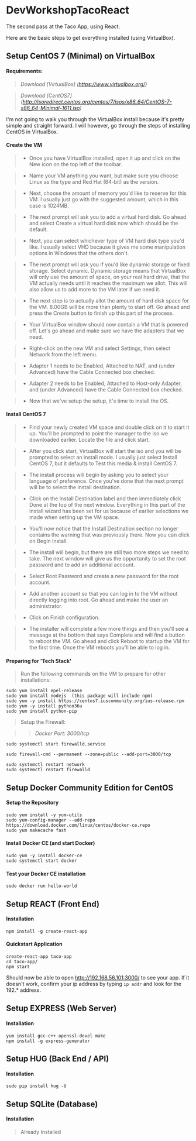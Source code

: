 # DevWorkshopTacoReact

The second pass at the Taco App, using React.

Here are the basic steps to get everything installed (using VirtualBox).

## Setup CentOS 7 (Minimal) on VirtualBox

#### Requirements:

> _Download [VirtualBox] (https://www.virtualbox.org/)_

> _Download [CentOS7] (http://isoredirect.centos.org/centos/7/isos/x86_64/CentOS-7-x86_64-Minimal-1611.iso)_

I'm not going to walk you through the VirtualBox install because it's pretty simple and straight forward. I will however, go through the steps of installing CentOS in VirtualBox.

#### Create the VM

>* Once you have VirtualBox installed, open it up and click on the New icon on the top left of the toolbar.

>* Name your VM anything you want, but make sure you choose Linux as the type and Red Hat (64-bit) as the version.

>* Next, choose the amount of memory you'd like to reserve for this VM. I usually just go with the suggested amount, which in this case is 1024MB.

>* The next prompt will ask you to add a virtual hard disk. Go ahead and select Create a virtual hard disk now which should be the default.

>* Next, you can select whichever type of VM hard disk type you'd like. I usually select VHD because it gives me some manipulation options in Windows that the others don't.

>* The next prompt will ask you if you'd like dynamic storage or fixed storage. Select dynamic. Dynamic storage means that VirtualBox will only use the amount of space, on your real hard drive, that the VM actually needs until it reaches the maximum we allot. This will also allow us to add more to the VM later if we need it.

>* The next step is to actually allot the amount of hard disk space for the VM. 8.00GB will be more than plenty to start off. Go ahead and press the Create button to finish up this part of the process.

>* Your VirtualBox window should now contain a VM that is powered off. Let's go ahead and make sure we have the adapters that we need.

>* Right-click on the new VM and select Settings, then select Network from the left menu.

>* Adapter 1 needs to be Enabled, Attached to NAT, and (under Advanced) have the Cable Connected box checked.

>* Adapter 2 needs to be Enabled, Attached to Host-only Adapter, and (under Advanced) have the Cable Connected box checked.

>* Now that we've setup the setup, it's time to install the OS. 

#### Install CentOS 7

>* Find your newly created VM space and double click on it to start it up. You'll be prompted to point the manager to the iso we downloaded earlier. Locate the file and click start.

>* After you click start, VirtualBox will start the iso and you will be prompted to select an install mode. I usually just select Install CentOS 7, but it defaults to Test this media & install CentOS 7.

>* The install process will begin by asking you to select your language of preference. Once you've done that the next prompt will be to select the install destination.

>* Click on the Install Destination label and then immediately click Done at the top of the next window. Everything in this part of the install wizard has been set for us because of earlier selections we made when setting up the VM space.

>* You'll now notice that the Install Destination section no longer contains the warning that was previously there. Now you can click on Begin Install.

>* The install will begin, but there are still two more steps we need to take. The next window will give us the opportunity to set the root password and to add an additional account.

>* Select Root Password and create a new password for the root account.

>* Add another account so that you can log in to the VM without directly logging into root. Go ahead and make the user an administrator.

>* Click on Finish configuration.

>* The installer will complete a few more things and then you'll see a message at the bottom that says Complete and will find a button to reboot the VM. Go ahead and click Reboot to startup the VM for the first time. Once the VM reboots you'll be able to log in.

#### Preparing for 'Tech Stack'

> Run the following commands on the VM to prepare for other installations:
```
sudo yum install epel-release
sudo yum install nodejs  (this package will include npm)
sudo yum -y install https://centos7.iuscommunity.org/ius-release.rpm
sudo yum -y install python36u
sudo yum install python-pip
```

> Setup the Firewall:

>> _Docker Port: 3000/tcp_


```
sudo systemctl start firewalld.service

sudo firewall-cmd --permanent --zone=public --add-port=3000/tcp

sudo systemctl restart network
sudo systemctl restart firewalld
```

## Setup Docker Community Edition for CentOS

#### Setup the Repository
```
sudo yum install -y yum-utils
sudo yum-config-manager --add-repo https://download.docker.com/linux/centos/docker-ce.repo
sudo yum makecache fast
```

#### Install Docker CE (and start Docker)
```
sudo yum -y install docker-ce
sudo systemctl start docker
```

#### Test your Docker CE installation
```
sudo docker run hello-world
```

## Setup REACT (Front End)

#### Installation
```
npm install -g create-react-app
```

#### Quickstart Application
```
create-react-app taco-app
cd taco-app/
npm start
```

Should now be able to open http://192.168.56.101:3000/ to see your app. If it doesn't work, confirm your ip address by typing `ip addr` and look for the 192.* address.

## Setup EXPRESS (Web Server)

#### Installation
```
yum install gcc-c++ openssl-devel make
npm install -g express-generator
```

## Setup HUG (Back End / API)

#### Installation
```
sudo pip install hug -U
```

## Setup SQLite (Database)

#### Installation

> Already Installed
